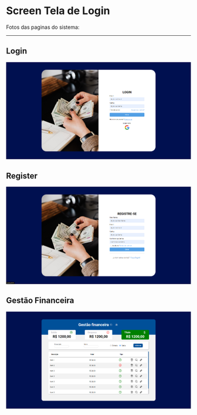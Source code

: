 # Screen Tela de Login

Fotos das paginas do sistema:

<hr>

## Login

![screenLoginPage](./img/ScreePageLogin.png)

## Register

![screenLoginPage](./img/ScreenPageRegister.png)

## Gestão Financeira

![screenLoginPage](./img/ScrennGestaoFinanceira.png)

